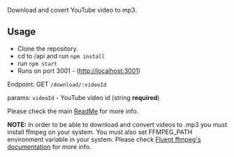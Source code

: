 Download and covert YouTube video to mp3.

## Usage

- Clone the repository.
- cd to /api and run `npm install`
- run `npm start`
- Runs on port 3001 - ([http://localhost:3001](http://localhost:3001))

Endpoint: GET `/download/:videoId`

params: `videoId` - YouTube video id (string **required**)

Please check the main [ReadMe](https://github.com/ivogp87/yt-to-mp3-converter) for more info.

**NOTE:**
In order to be able to download and convert videos to .mp3 you must install ffmpeg on your system. You must also set FFMPEG_PATH environment variable in your system.
Please check [Fluent ffmpeg's documentation](https://github.com/fluent-ffmpeg/node-fluent-ffmpeg) for more info.